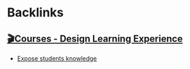 
# Backlinks
## [🎬Courses - Design Learning Experience](<🎬Courses - Design Learning Experience.md>)
- [Expose students knowledge](<Expose students knowledge.md>)

